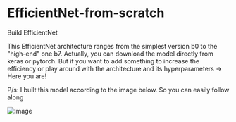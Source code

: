 # EfficientNet-from-scratch
Build EfficientNet

This EfficientNet architecture ranges from the simplest version b0 to the "high-end" one b7. Actually, you can download 
the model directly from keras or pytorch. But if you want to add something to increase the efficiency or play around with
the architecture and its hyperparameters -> Here you are!

P/s: I built this model according to the image below. So you can easily follow along

![image](https://user-images.githubusercontent.com/92131994/215330179-da16d1c8-b290-4c91-bcc2-4c960c2565b0.png)

